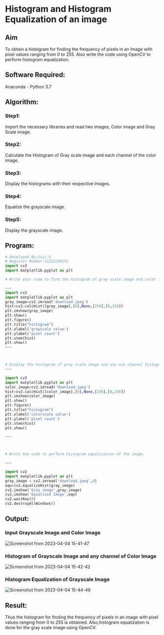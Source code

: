 # Histogram and Histogram Equalization of an image
## Aim
To obtain a histogram for finding the frequency of pixels in an Image with pixel values ranging from 0 to 255. Also write the code using OpenCV to perform histogram equalization.

## Software Required:
Anaconda - Python 3.7

## Algorithm:
### Step1:
Import the necessary libraries and read two images, Color image and Gray Scale image.

### Step2:
Calculate the Histogram of Gray scale image and each channel of the color image.

### Step3:
Display the histograms with their respective images.

### Step4:
Equalize the grayscale image.

### Step5:
Display the grayscale image.

## Program:
```python
# Developed By:Suji.G
# Register Number:21222230152
import cv2
import matplotlib.pyplot as plt

# Write your code to find the histogram of gray scale image and color image channels.

~~~
import cv2
import matplotlib.pyplot as plt
gray_image=cv2.imread('download.jpeg')
hist=cv2.calcHist([gray_image],[0],None,[256],[0,256])
plt.imshow(gray_image)
plt.show()
plt.figure()
plt.title("histogram")
plt.xlabel('grayscale value')
plt.ylabel('pixel count')
plt.stem(hist)
plt.show()
~~~



# Display the histogram of gray scale image and any one channel histogram from color image
~~~

import cv2
import matplotlib.pyplot as plt
color_image=cv2.imread('download.jpeg')
hist=cv2.calcHist([color_image],[0],None,[256],[0,256])
plt.imshow(color_image)
plt.show()
plt.figure()
plt.title("histogram")
plt.xlabel('colorscale value')
plt.ylabel('pixel count')
plt.stem(hist)
plt.show()

~~~



# Write the code to perform histogram equalization of the image. 

~~~

import cv2
import matplotlib.pyplot as plt
gray_image = cv2.imread('download.jpeg',0)
equ=cv2.equalizeHist(gray_image)
cv2.imshow('Gray image',gray_image)
cv2.imshow('Equalized Image',equ)
cv2.waitKey(0)
cv2.destroyAllWindows()

```

## Output:
### Input Grayscale Image and Color Image
![Screenshot from 2023-04-04 15-41-47](https://user-images.githubusercontent.com/119559822/229763487-d0e0d706-1d02-4752-9cee-567ad77b39f4.png)


### Histogram of Grayscale Image and any channel of Color Image
![Screenshot from 2023-04-04 15-42-42](https://user-images.githubusercontent.com/119559822/229763527-fee22dab-1006-418c-ab2f-ba032bf81048.png)


### Histogram Equalization of Grayscale Image
![Screenshot from 2023-04-04 15-44-49](https://user-images.githubusercontent.com/119559822/229763577-3e784873-00ae-46ab-a68b-d7958ba97be2.png)

## Result: 
Thus the histogram for finding the frequency of pixels in an image with pixel values ranging from 0 to 255 is obtained. Also,histogram equalization is done for the gray scale image using OpenCV.
